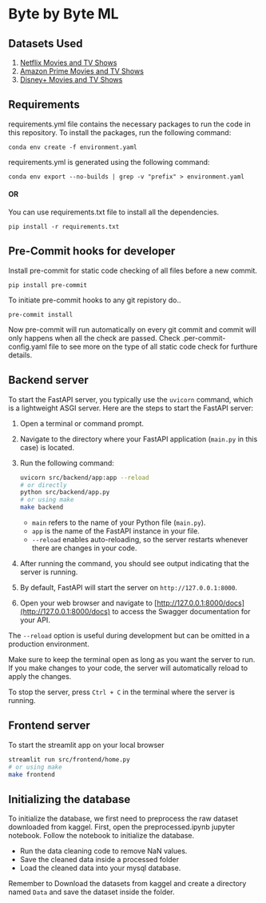 # Byte by Byte ML

## Datasets Used

1. [Netflix Movies and TV Shows](https://www.kaggle.com/shivamb/netflix-shows)
2. [Amazon Prime Movies and TV Shows](https://www.kaggle.com/datasets/shivamb/amazon-prime-movies-and-tv-shows)
3. [Disney+ Movies and TV Shows](https://www.kaggle.com/datasets/shivamb/disney-movies-and-tv-shows)

## Requirements

requirements.yml file contains the necessary packages to run the code in this repository. To install the packages, run the following command:

```
conda env create -f environment.yaml
```

requirements.yml is generated using the following command:

```
conda env export --no-builds | grep -v "prefix" > environment.yaml
```

#### OR

You can use requirements.txt file to install all the dependencies.

```
pip install -r requirements.txt
```

## Pre-Commit hooks for developer

Install pre-commit for static code checking of all files before a new commit.

```
pip install pre-commit
```

To initiate pre-commit hooks to any git repistory do..

```
pre-commit install
```

Now pre-commit will run automatically on every git commit and commit will only happens when all the check are passed. Check .per-commit-config.yaml file to see more on the type of all static code check for furthure details.

## Backend server

To start the FastAPI server, you typically use the `uvicorn` command, which is a lightweight ASGI server. Here are the steps to start the FastAPI server:

1. Open a terminal or command prompt.

2. Navigate to the directory where your FastAPI application (`main.py` in this case) is located.

3. Run the following command:

   ```bash
   uvicorn src/backend/app:app --reload
   # or directly
   python src/backend/app.py
   # or using make
   make backend
   ```

   - `main` refers to the name of your Python file (`main.py`).
   - `app` is the name of the FastAPI instance in your file.
   - `--reload` enables auto-reloading, so the server restarts whenever there are changes in your code.

4. After running the command, you should see output indicating that the server is running.

5. By default, FastAPI will start the server on `http://127.0.0.1:8000`.

6. Open your web browser and navigate to [http://127.0.0.1:8000/docs](http://127.0.0.1:8000/docs) to access the Swagger documentation for your API.

The `--reload` option is useful during development but can be omitted in a production environment.

Make sure to keep the terminal open as long as you want the server to run. If you make changes to your code, the server will automatically reload to apply the changes.

To stop the server, press `Ctrl + C` in the terminal where the server is running.

## Frontend server

To start the streamlit app on your local browser

```bash
streamlit run src/frontend/home.py
# or using make
make frontend
```

## Initializing the database

To initialize the database, we first need to preprocess the raw dataset downloaded from kaggel. First, open the preprocessed.ipynb jupyter notebook. Follow the notebook to initialize the database.

- Run the data cleaning code to remove NaN values.
- Save the cleaned data inside a processed folder
- Load the cleaned data into your mysql database.

Remember to Download the datasets from kaggel and create a directory named `Data` and save the dataset inside the folder.
